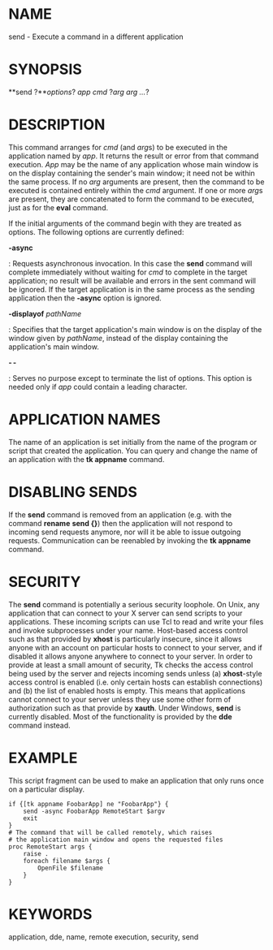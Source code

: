 # NAME

send - Execute a command in a different application

# SYNOPSIS

**send ?***options*? *app cmd* ?*arg arg \...*?

# DESCRIPTION

This command arranges for *cmd* (and *arg*s) to be executed in the
application named by *app*. It returns the result or error from that
command execution. *App* may be the name of any application whose main
window is on the display containing the sender\'s main window; it need
not be within the same process. If no *arg* arguments are present, then
the command to be executed is contained entirely within the *cmd*
argument. If one or more *arg*s are present, they are concatenated to
form the command to be executed, just as for the **eval** command.

If the initial arguments of the command begin with they are treated as
options. The following options are currently defined:

**-async**

:   Requests asynchronous invocation. In this case the **send** command
    will complete immediately without waiting for *cmd* to complete in
    the target application; no result will be available and errors in
    the sent command will be ignored. If the target application is in
    the same process as the sending application then the **-async**
    option is ignored.

**-displayof** *pathName*

:   Specifies that the target application\'s main window is on the
    display of the window given by *pathName*, instead of the display
    containing the application\'s main window.

**- -**

:   Serves no purpose except to terminate the list of options. This
    option is needed only if *app* could contain a leading character.

# APPLICATION NAMES

The name of an application is set initially from the name of the program
or script that created the application. You can query and change the
name of an application with the **tk appname** command.

# DISABLING SENDS

If the **send** command is removed from an application (e.g. with the
command **rename** **send {}**) then the application will not respond to
incoming send requests anymore, nor will it be able to issue outgoing
requests. Communication can be reenabled by invoking the **tk appname**
command.

# SECURITY

The **send** command is potentially a serious security loophole. On
Unix, any application that can connect to your X server can send scripts
to your applications. These incoming scripts can use Tcl to read and
write your files and invoke subprocesses under your name. Host-based
access control such as that provided by **xhost** is particularly
insecure, since it allows anyone with an account on particular hosts to
connect to your server, and if disabled it allows anyone anywhere to
connect to your server. In order to provide at least a small amount of
security, Tk checks the access control being used by the server and
rejects incoming sends unless (a) **xhost**-style access control is
enabled (i.e. only certain hosts can establish connections) and (b) the
list of enabled hosts is empty. This means that applications cannot
connect to your server unless they use some other form of authorization
such as that provide by **xauth**. Under Windows, **send** is currently
disabled. Most of the functionality is provided by the **dde** command
instead.

# EXAMPLE

This script fragment can be used to make an application that only runs
once on a particular display.

    if {[tk appname FoobarApp] ne "FoobarApp"} {
        send -async FoobarApp RemoteStart $argv
        exit
    }
    # The command that will be called remotely, which raises
    # the application main window and opens the requested files
    proc RemoteStart args {
        raise .
        foreach filename $args {
            OpenFile $filename
        }
    }

# KEYWORDS

application, dde, name, remote execution, security, send
